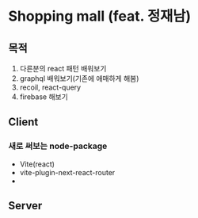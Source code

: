 # Shopping mall (feat. 정재남)

## 목적
1. 다른분의 react 패턴 배워보기
2. graphql 배워보기(기존에 애매하게 해봄)
3. recoil, react-query 
4. firebase 해보기


## Client
### 새로 써보는 node-package
 - Vite(react) 
 - vite-plugin-next-react-router
 -                       

## Server
